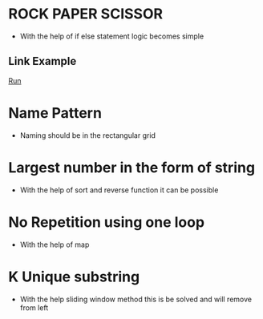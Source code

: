 # ROCK PAPER SCISSOR

* With the help of if else statement logic becomes simple 

## Link Example
[Run](https://www.onlinegdb.com/online_c++_compiler#)

# Name Pattern  

* Naming should be in the rectangular grid    

# Largest number in the form of string 

* With the help of sort and reverse function it can be possible


# No Repetition using one loop

* With the help of map 


# K Unique substring

* With the help sliding window method this is be solved and will remove from left  
